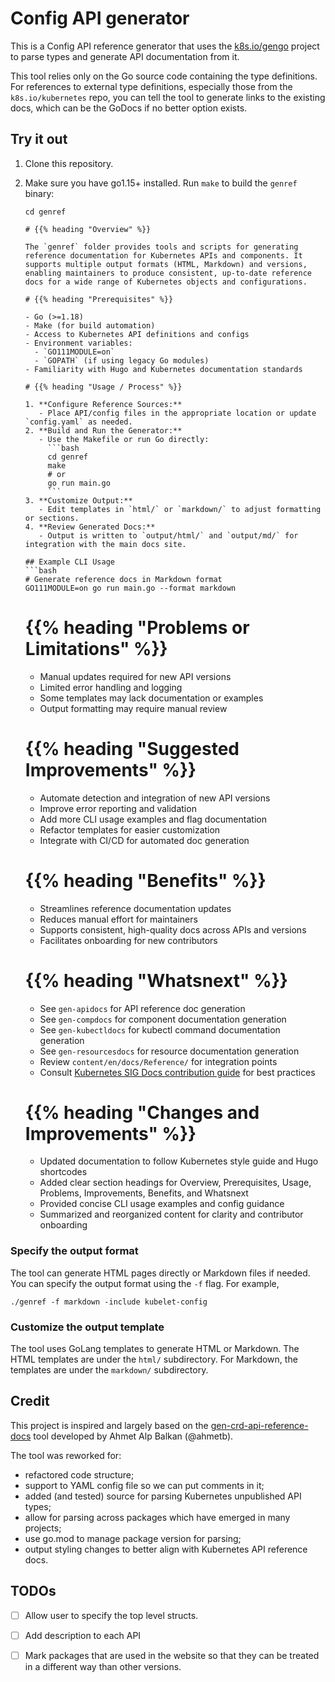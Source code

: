 # Config API generator

This is a Config API reference generator that uses the
[k8s.io/gengo](https://godoc.org/k8s.io/gengo) project to parse types and
generate API documentation from it.

This tool relies only on the Go source code containing the type definitions.
For references to external type definitions, especially those from the
`k8s.io/kubernetes` repo, you can tell the tool to generate links to the
existing docs, which can be the GoDocs if no better option exists.

## Try it out

1. Clone this repository.

2. Make sure you have go1.15+ installed. Run `make` to build the `genref`
   binary:

   ```
   cd genref

   # {{% heading "Overview" %}}

   The `genref` folder provides tools and scripts for generating reference documentation for Kubernetes APIs and components. It supports multiple output formats (HTML, Markdown) and versions, enabling maintainers to produce consistent, up-to-date reference docs for a wide range of Kubernetes objects and configurations.

   # {{% heading "Prerequisites" %}}

   - Go (>=1.18)
   - Make (for build automation)
   - Access to Kubernetes API definitions and configs
   - Environment variables:
     - `GO111MODULE=on`
     - `GOPATH` (if using legacy Go modules)
   - Familiarity with Hugo and Kubernetes documentation standards

   # {{% heading "Usage / Process" %}}

   1. **Configure Reference Sources:**
      - Place API/config files in the appropriate location or update `config.yaml` as needed.
   2. **Build and Run the Generator:**
      - Use the Makefile or run Go directly:
        ```bash
        cd genref
        make
        # or
        go run main.go
        ```
   3. **Customize Output:**
      - Edit templates in `html/` or `markdown/` to adjust formatting or sections.
   4. **Review Generated Docs:**
      - Output is written to `output/html/` and `output/md/` for integration with the main docs site.

   ## Example CLI Usage
   ```bash
   # Generate reference docs in Markdown format
   GO111MODULE=on go run main.go --format markdown
   ```

   # {{% heading "Problems or Limitations" %}}

   - Manual updates required for new API versions
   - Limited error handling and logging
   - Some templates may lack documentation or examples
   - Output formatting may require manual review

   # {{% heading "Suggested Improvements" %}}

   - Automate detection and integration of new API versions
   - Improve error reporting and validation
   - Add more CLI usage examples and flag documentation
   - Refactor templates for easier customization
   - Integrate with CI/CD for automated doc generation

   # {{% heading "Benefits" %}}

   - Streamlines reference documentation updates
   - Reduces manual effort for maintainers
   - Supports consistent, high-quality docs across APIs and versions
   - Facilitates onboarding for new contributors

   # {{% heading "Whatsnext" %}}

   - See `gen-apidocs` for API reference doc generation
   - See `gen-compdocs` for component documentation generation
   - See `gen-kubectldocs` for kubectl command documentation generation
   - See `gen-resourcesdocs` for resource documentation generation
   - Review `content/en/docs/Reference/` for integration points
   - Consult [Kubernetes SIG Docs contribution guide](https://github.com/kubernetes/community/tree/master/sig-docs) for best practices

   # {{% heading "Changes and Improvements" %}}

   - Updated documentation to follow Kubernetes style guide and Hugo shortcodes
   - Added clear section headings for Overview, Prerequisites, Usage, Problems, Improvements, Benefits, and Whatsnext
   - Provided concise CLI usage examples and config guidance
   - Summarized and reorganized content for clarity and contributor onboarding

### Specify the output format

The tool can generate HTML pages directly or Markdown files if needed.
You can specify the output format using the `-f` flag. For example,

```shell
./genref -f markdown -include kubelet-config
```

### Customize the output template

The tool uses GoLang templates to generate HTML or Markdown.  The HTML
templates are under the `html/` subdirectory.  For Markdown, the templates are
under the `markdown/` subdirectory.

## Credit

This project is inspired and largely based on the
[gen-crd-api-reference-docs](https://github.com/ahmetb/gen-crd-api-reference-docs)
tool developed by Ahmet Alp Balkan (@ahmetb).

The tool was reworked for:

- refactored code structure;
- support to YAML config file so we can put comments in it;
- added (and tested) source for parsing Kubernetes unpublished API types;
- allow for parsing across packages which have emerged in many projects;
- use go.mod to manage package version for parsing;
- output styling changes to better align with Kubernetes API reference docs.
 
## TODOs

- [ ] Allow user to specify the top level structs.
- [ ] Add description to each API
- [ ] Mark packages that are used in the website so that they can be
      treated in a different way than other versions.

